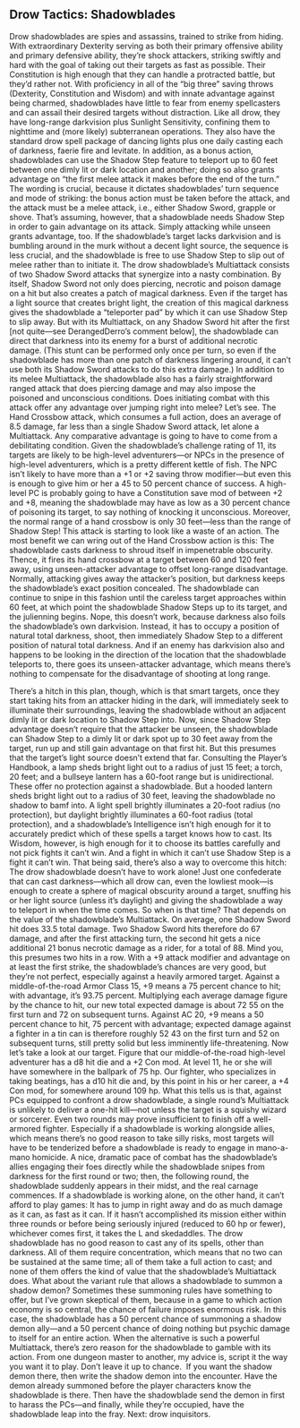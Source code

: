 ## Drow Tactics: Shadowblades

Drow shadowblades are spies and assassins, trained to strike from hiding. With extraordinary Dexterity serving as both their primary offensive ability and primary defensive ability, they’re shock attackers, striking swiftly and hard with the goal of taking out their targets as fast as possible. Their Constitution is high enough that they can handle a protracted battle, but they’d rather not.
With proficiency in all of the “big three” saving throws (Dexterity, Constitution and Wisdom) and with innate advantage against being charmed, shadowblades have little to fear from enemy spellcasters and can assail their desired targets without distraction. Like all drow, they have long-range darkvision plus Sunlight Sensitivity, confining them to nighttime and (more likely) subterranean operations. They also have the standard drow spell package of dancing lights plus one daily casting each of darkness, faerie fire and levitate.
In addition, as a bonus action, shadowblades can use the Shadow Step feature to teleport up to 60 feet between one dimly lit or dark location and another; doing so also grants advantage on “the first melee attack it makes before the end of the turn.” The wording is crucial, because it dictates shadowblades’ turn sequence and mode of striking: the bonus action must be taken before the attack, and the attack must be a melee attack, i.e., either Shadow Sword, grapple or shove.
That’s assuming, however, that a shadowblade needs Shadow Step in order to gain advantage on its attack. Simply attacking while unseen grants advantage, too. If the shadowblade’s target lacks darkvision and is bumbling around in the murk without a decent light source, the sequence is less crucial, and the shadowblade is free to use Shadow Step to slip out of melee rather than to initiate it.
The drow shadowblade’s Multiattack consists of two Shadow Sword attacks that synergize into a nasty combination. By itself, Shadow Sword not only does piercing, necrotic and poison damage on a hit but also creates a patch of magical darkness. Even if the target has a light source that creates bright light, the creation of this magical darkness gives the shadowblade a “teleporter pad” by which it can use Shadow Step to slip away. But with its Multiattack, on any Shadow Sword hit after the first [not quite—see DerangedDerro’s comment below], the shadowblade can direct that darkness into its enemy for a burst of additional necrotic damage. (This stunt can be performed only once per turn, so even if the shadowblade has more than one patch of darkness lingering around, it can’t use both its Shadow Sword attacks to do this extra damage.)
In addition to its melee Multiattack, the shadowblade also has a fairly straightforward ranged attack that does piercing damage and may also impose the poisoned and unconscious conditions. Does initiating combat with this attack offer any advantage over jumping right into melee? Let’s see.
The Hand Crossbow attack, which consumes a full action, does an average of 8.5 damage, far less than a single Shadow Sword attack, let alone a Multiattack. Any comparative advantage is going to have to come from a debilitating condition. Given the shadowblade’s challenge rating of 11, its targets are likely to be high-level adventurers—or NPCs in the presence of high-level adventurers, which is a pretty different kettle of fish. The NPC isn’t likely to have more than a +1 or +2 saving throw modifier—but even this is enough to give him or her a 45 to 50 percent chance of success. A high-level PC is probably going to have a Constitution save mod of between +2 and +8, meaning the shadowblade may have as low as a 30 percent chance of poisoning its target, to say nothing of knocking it unconscious. Moreover, the normal range of a hand crossbow is only 30 feet—less than the range of Shadow Step! This attack is starting to look like a waste of an action.
The most benefit we can wring out of the Hand Crossbow action is this: The shadowblade casts darkness to shroud itself in impenetrable obscurity. Thence, it fires its hand crossbow at a target between 60 and 120 feet away, using unseen-attacker advantage to offset long-range disadvantage. Normally, attacking gives away the attacker’s position, but darkness keeps the shadowblade’s exact position concealed. The shadowblade can continue to snipe in this fashion until the careless target approaches within 60 feet, at which point the shadowblade Shadow Steps up to its target, and the julienning begins. Nope, this doesn’t work, because darkness also foils the shadowblade’s own darkvision. Instead, it has to occupy a position of natural total darkness, shoot, then immediately Shadow Step to a different position of natural total darkness. And if an enemy has darkvision also and happens to be looking in the direction of the location that the shadowblade teleports to, there goes its unseen-attacker advantage, which means there’s nothing to compensate for the disadvantage of shooting at long range.

There’s a hitch in this plan, though, which is that smart targets, once they start taking hits from an attacker hiding in the dark, will immediately seek to illuminate their surroundings, leaving the shadowblade without an adjacent dimly lit or dark location to Shadow Step into. Now, since Shadow Step advantage doesn’t require that the attacker be unseen, the shadowblade can Shadow Step to a dimly lit or dark spot up to 30 feet away from the target, run up and still gain advantage on that first hit. But this presumes that the target’s light source doesn’t extend that far. Consulting the Player’s Handbook, a lamp sheds bright light out to a radius of just 15 feet; a torch, 20 feet; and a bullseye lantern has a 60-foot range but is unidirectional. These offer no protection against a shadowblade. But a hooded lantern sheds bright light out to a radius of 30 feet, leaving the shadowblade no shadow to bamf into. A light spell brightly illuminates a 20-foot radius (no protection), but daylight brightly illuminates a 60-foot radius (total protection), and a shadowblade’s Intelligence isn’t high enough for it to accurately predict which of these spells a target knows how to cast. Its Wisdom, however, is high enough for it to choose its battles carefully and not pick fights it can’t win. And a fight in which it can’t use Shadow Step is a fight it can’t win.
That being said, there’s also a way to overcome this hitch: The drow shadowblade doesn’t have to work alone! Just one confederate that can cast darkness—which all drow can, even the lowliest mook—is enough to create a sphere of magical obscurity around a target, snuffing his or her light source (unless it’s daylight) and giving the shadowblade a way to teleport in when the time comes.
So when is that time? That depends on the value of the shadowblade’s Multiattack. On average, one Shadow Sword hit does 33.5 total damage. Two Shadow Sword hits therefore do 67 damage, and after the first attacking turn, the second hit gets a nice additional 21 bonus necrotic damage as a rider, for a total of 88. Mind you, this presumes two hits in a row. With a +9 attack modifier and advantage on at least the first strike, the shadowblade’s chances are very good, but they’re not perfect, especially against a heavily armored target. Against a middle-of-the-road Armor Class 15, +9 means a 75 percent chance to hit; with advantage, it’s 93.75 percent. Multiplying each average damage figure by the chance to hit, our new total expected damage is about 72 55 on the first turn and 72 on subsequent turns. Against AC 20, +9 means a 50 percent chance to hit, 75 percent with advantage; expected damage against a fighter in a tin can is therefore roughly 52 43 on the first turn and 52 on subsequent turns, still pretty solid but less imminently life-threatening.
Now let’s take a look at our target. Figure that our middle-of-the-road high-level adventurer has a d8 hit die and a +2 Con mod. At level 11, he or she will have somewhere in the ballpark of 75 hp. Our fighter, who specializes in taking beatings, has a d10 hit die and, by this point in his or her career, a +4 Con mod, for somewhere around 109 hp.
What this tells us is that, against PCs equipped to confront a drow shadowblade, a single round’s Multiattack is unlikely to deliver a one-hit kill—not unless the target is a squishy wizard or sorcerer. Even two rounds may prove insufficient to finish off a well-armored fighter. Especially if a shadowblade is working alongside allies, which means there’s no good reason to take silly risks, most targets will have to be tenderized before a shadowblade is ready to engage in mano-a-mano homicide. A nice, dramatic pace of combat has the shadowblade’s allies engaging their foes directly while the shadowblade snipes from darkness for the first round or two; then, the following round, the shadowblade suddenly appears in their midst, and the real carnage commences.
If a shadowblade is working alone, on the other hand, it can’t afford to play games: It has to jump in right away and do as much damage as it can, as fast as it can. If it hasn’t accomplished its mission either within three rounds or before being seriously injured (reduced to 60 hp or fewer), whichever comes first, it takes the L and skedaddles.
The drow shadowblade has no good reason to cast any of its spells, other than darkness. All of them require concentration, which means that no two can be sustained at the same time; all of them take a full action to cast; and none of them offers the kind of value that the shadowblade’s Multiattack does.
What about the variant rule that allows a shadowblade to summon a shadow demon? Sometimes these summoning rules have something to offer, but I’ve grown skeptical of them, because in a game to which action economy is so central, the chance of failure imposes enormous risk. In this case, the shadowblade has a 50 percent chance of summoning a shadow demon ally—and a 50 percent chance of doing nothing but psychic damage to itself for an entire action. When the alternative is such a powerful Multiattack, there’s zero reason for the shadowblade to gamble with its action.
From one dungeon master to another, my advice is, script it the way you want it to play. Don’t leave it up to chance.  If you want the shadow demon there, then write the shadow demon into the encounter. Have the demon already summoned before the player characters know the shadowblade is there. Then have the shadowblade send the demon in first to harass the PCs—and finally, while they’re occupied, have the shadowblade leap into the fray.
Next: drow inquisitors.
